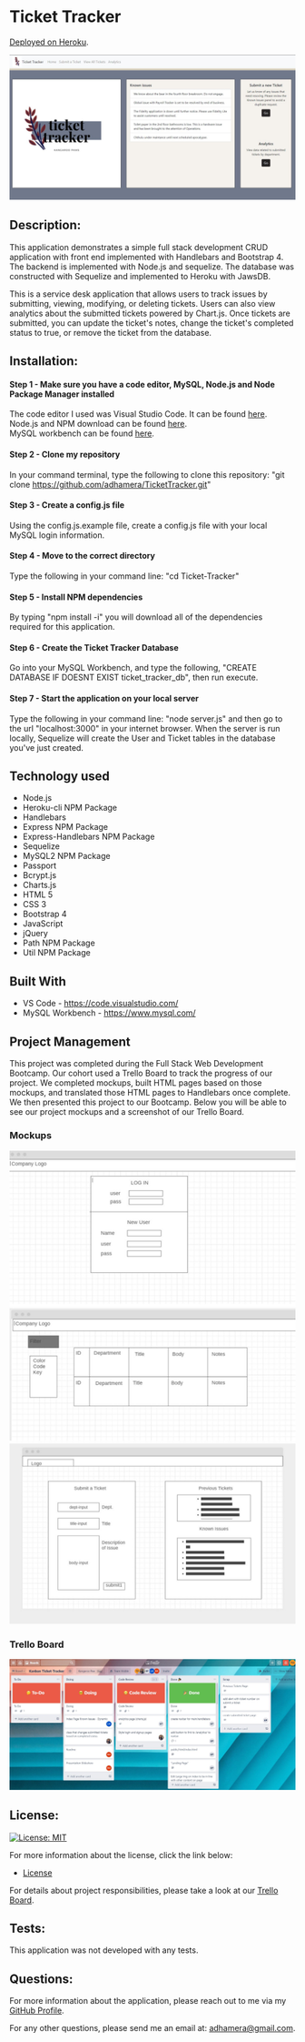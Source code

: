 # Ticket Tracker

[Deployed on Heroku](https://fathomless-savannah-39390.herokuapp.com/).

![Screenshot of Application](https://github.com/TomOverland/Ticket-Tracker/blob/main/public/assests/Screenshot%20of%20homepage.JPG)

## Description:

This application demonstrates a simple full stack development CRUD application with front end implemented with Handlebars and Bootstrap 4.  The backend is implemented with Node.js and sequelize.  The database was constructed with Sequelize and implemented to Heroku with JawsDB. 

This is a service desk application that allows users to track issues by submitting, viewing, modifying, or deleting tickets. Users can also view analytics about the submitted tickets powered by Chart.js. Once tickets are submitted, you can update the ticket's notes, change the ticket's completed status to true, or remove the ticket from the database.

## Installation:

#### Step 1 - Make sure you have a code editor, MySQL, Node.js and Node Package Manager installed

The code editor I used was Visual Studio Code. It can be found [here](https://code.visualstudio.com/download).  
Node.js and NPM download can be found [here](https://nodejs.org/en/).  
MySQL workbench can be found [here](https://dev.mysql.com/downloads/workbench/).

#### Step 2 - Clone my repository

In your command terminal, type the following to clone this repository: "git clone https://github.com/adhamera/TicketTracker.git"

#### Step 3 - Create a config.js file

Using the config.js.example file, create a config.js file with your local MySQL login information.

#### Step 4 - Move to the correct directory

Type the following in your command line: "cd Ticket-Tracker"

#### Step 5 - Install NPM dependencies

By typing "npm install -i" you will download all of the dependencies required for this application.

#### Step 6 - Create the Ticket Tracker Database

Go into your MySQL Workbench, and type the following, "CREATE DATABASE IF DOESNT EXIST ticket_tracker_db", then run execute.

#### Step 7 - Start the application on your local server

Type the following in your command line: "node server.js" and then go to the url "localhost:3000" in your internet browser.  When the server is run locally, Sequelize will create the User and Ticket tables in the database you've just created.

## Technology used
* Node.js
* Heroku-cli NPM Package
* Handlebars
* Express NPM Package
* Express-Handlebars NPM Package
* Sequelize
* MySQL2 NPM Package
* Passport
* Bcrypt.js
* Charts.js
* HTML 5
* CSS 3
* Bootstrap 4
* JavaScript
* jQuery
* Path NPM Package
* Util NPM Package

## Built With
* VS Code - https://code.visualstudio.com/
* MySQL Workbench - https://www.mysql.com/

## Project Management
This project was completed during the Full Stack Web Development Bootcamp.  Our cohort used a Trello Board to track the progress of our project. We completed mockups, built HTML pages based on those mockups, and translated those HTML pages to Handlebars once complete.  We then presented this project to our Bootcamp. Below you will be able to see our project mockups and a screenshot of our Trello Board.

### Mockups
![Mockup of Login](https://github.com/adhamera/TicketTracker/blob/main/public/assests/mockup-login.JPG)
![Mockup of Home Page](https://github.com/adhamera/TicketTracker/blob/main/public/assests/mockup-results.JPG)
![Mockup of Submit Ticket](https://github.com/adhamera/TicketTracker/blob/main/public/assests/mockup-submit.JPG)

### Trello Board
![Screenshot of Trello Board](https://github.com/TomOverland/Ticket-Tracker/blob/main/public/assests/Trello-Board.JPG)

## License:

[![License: MIT](https://img.shields.io/badge/License-MIT-yellow.svg)](https://opensource.org/licenses/MIT)

For more information about the license, click the link below:

- [License](https://opensource.org/licenses/)

For details about project responsibilities, please take a look at our [Trello Board](https://trello.com/b/fwGEiE26/kanban-ticket-tracker).

## Tests:

This application was not developed with any tests.

## Questions:

For more information about the application, please reach out to me via my [GitHub Profile](https://github.com/adhamera).

For any other questions, please send me an email at: adhamera@gmail.com.
